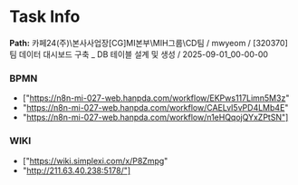 # Task Info

**Path:** 카페24(주)\본사사업장\[CG]MI본부\MIH그룹\CD팀 / mwyeom / [320370] 팀 데이터 대시보드 구축 _ DB 테이블 설계 및 생성 / 2025-09-01_00-00-00

### BPMN
- ["https://n8n-mi-027-web.hanpda.com/workflow/EKPws117Limn5M3z"
- "https://n8n-mi-027-web.hanpda.com/workflow/CAELvI5vPD4LMb4E"
- "https://n8n-mi-027-web.hanpda.com/workflow/n1eHQqojQYxZPtSN"]

### WIKI
- ["https://wiki.simplexi.com/x/P8Zmpg"
- "http://211.63.40.238:5178/"]

